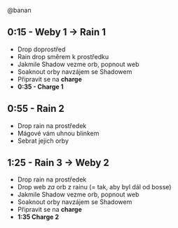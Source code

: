@banan

## 0:15 - Weby 1 -> Rain 1

- Drop doprostřed
- Rain drop směrem k prostředku
- Jakmile Shadow vezme orb, popnout web
- Soaknout orby navzájem se Shadowem
- Připravit se na **charge**
- **0:35 - Charge 1**

## 0:55 - Rain 2

- Drop rain na prostředek
- Mágové vám uhnou blinkem
- Sebrat jejich orby

## 1:25 - Rain 3 -> Weby 2

- Drop rain na prostředek
- Drop web _za_ orb z rainu (= tak, aby byl dál od bosse)
- Jakmile Shadow vezme orb, popnout web
- Soaknout orby navzájem se Shadowem
- Připravit se na **charge**
- **1:35 Charge 2**
